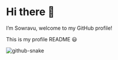 # Hi there 👋
I’m Sowravu, welcome to my GitHub profile!

This is my profile README 😃





<picture>
  <source media="(prefers-color-scheme: dark)" srcset="https://raw.githubusercontent.com/sowravu/sowravu/output/github-snake-dark.svg">
  <source media="(prefers-color-scheme: light)" srcset="https://raw.githubusercontent.com/sowravu/sowravu/output/github-snake.svg">
  <img alt="github-snake" src="https://raw.githubusercontent.com/sowravu/sowravu/output/github-snake.svg">
</picture>








